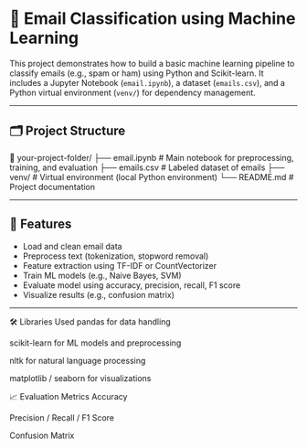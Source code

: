 # 📧 Email Classification using Machine Learning

This project demonstrates how to build a basic machine learning pipeline to classify emails (e.g., spam or ham) using Python and Scikit-learn. It includes a Jupyter Notebook (`email.ipynb`), a dataset (`emails.csv`), and a Python virtual environment (`venv/`) for dependency management.

---

## 🗂️ Project Structure

📁 your-project-folder/
├── email.ipynb # Main notebook for preprocessing, training, and evaluation
├── emails.csv # Labeled dataset of emails
├── venv/ # Virtual environment (local Python environment)
└── README.md # Project documentation



---

## 🧠 Features

- Load and clean email data
- Preprocess text (tokenization, stopword removal)
- Feature extraction using TF-IDF or CountVectorizer
- Train ML models (e.g., Naive Bayes, SVM)
- Evaluate model using accuracy, precision, recall, F1 score
- Visualize results (e.g., confusion matrix)

---


🛠️ Libraries Used
pandas for data handling

scikit-learn for ML models and preprocessing

nltk for natural language processing

matplotlib / seaborn for visualizations

📈 Evaluation Metrics
Accuracy

Precision / Recall / F1 Score

Confusion Matrix

